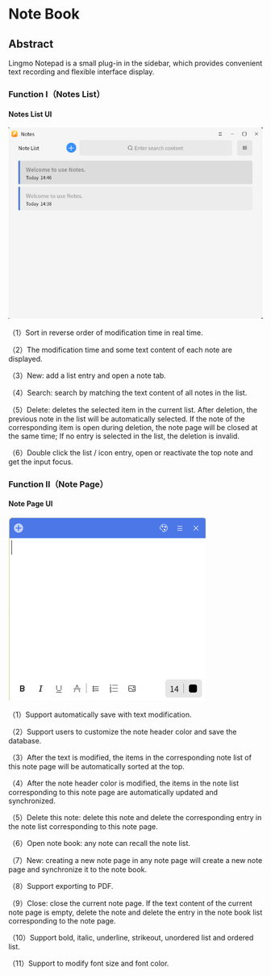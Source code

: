 # Note Book

## Abstract

Lingmo Notepad is a small plug-in in the sidebar, which provides convenient text recording and flexible interface display.

### Function I（Notes List）

#### Notes List UI

![Fig 1 Notes List UI](image/1.png)

（1）Sort in reverse order of modification time in real time.

（2）The modification time and some text content of each note are displayed.

（3）New: add a list entry and open a note tab.

（4）Search: search by matching the text content of all notes in the list.

（5）Delete: deletes the selected item in the current list. After deletion, the previous note in the list will be automatically selected. If the note of the corresponding item is open during deletion, the note page will be closed at the same time; If no entry is selected in the list, the deletion is invalid.

（6）Double click the list / icon entry, open or reactivate the top note and get the input focus.

### Function II（Note Page）

#### Note Page UI

![Fig 2 Note Page UI](image/2.png)

（1）Support automatically save with text modification.

（2）Support users to customize the note header color and save the database.

（3）After the text is modified, the items in the corresponding note list of this note page will be automatically sorted at the top.

（4）After the note header color is modified, the items in the note list corresponding to this note page are automatically updated and synchronized.

（5）Delete this note: delete this note and delete the corresponding entry in the note list corresponding to this note page.

（6）Open note book: any note can recall the note list.

（7）New: creating a new note page in any note page will create a new note page and synchronize it to the note book.

（8）Support exporting to PDF.

（9）Close: close the current note page. If the text content of the current note page is empty, delete the note and delete the entry in the note book list corresponding to the note page.

（10）Support bold, italic, underline, strikeout, unordered list and ordered list.

（11）Support to modify font size and font color.
